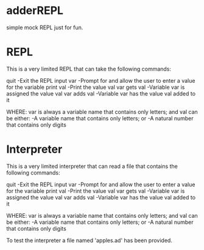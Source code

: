 # adderREPL
simple mock REPL just for fun.


REPL
====
This is a very limited REPL that can take the following commands:

quit										-Exit the REPL
input var 							-Prompt for and allow the user to enter a value for the variable
print val 							-Print the value val
var gets val 						-Variable var is assigned the value val
var adds val 						-Variable var has the value val added to it
 
WHERE:
var is always a variable name that contains only letters; and
val can be either:
	-A variable name that contains only letters; or
	-A natural number that contains only digits



Interpreter
===========
This is a very limited interpreter that can read a file that
contains the following commands:

quit										-Exit the REPL
input var 							-Prompt for and allow the user to enter a value for the variable
print val 							-Print the value val
var gets val 						-Variable var is assigned the value val
var adds val 						-Variable var has the value val added to it
 
WHERE:
var is always a variable name that contains only letters; and
val can be either:
	-A variable name that contains only letters; or
	-A natural number that contains only digits

To test the interpreter a file named 'apples.ad' has been provided.
